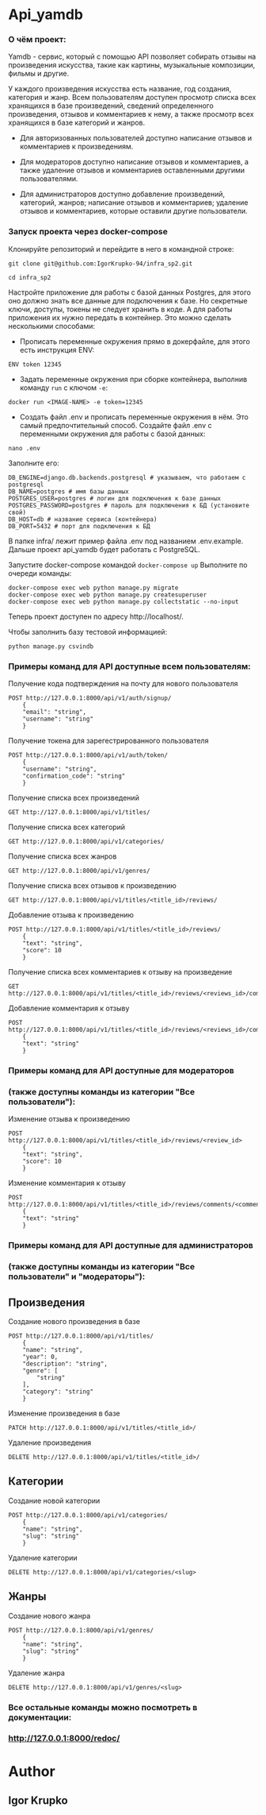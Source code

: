 # Api_yamdb


### О чём проект:

Yamdb - сервис, который с помощью API позволяет собирать отзывы 
на произведения искусства, такие как картины, 
музыкальные композиции, фильмы и другие.

У каждого произведения искусства есть название, год создания, категория и жанр.
Всем пользователям доступен просмотр списка всех хранящихся в базе 
произведений, сведений определенного произведения, 
отзывов и комментариев к нему, 
а также просмотр всех хранящихся в базе категорий и жанров.

* Для авторизованных пользователей доступно написание отзывов 
и комментариев к произведениям. 

* Для модераторов доступно написание отзывов и комментариев, 
а также удаление отзывов и комментариев оставленными другими пользователями.

* Для администраторов доступно добавление произведений, 
категорий, жанров; написание отзывов и комментариев; удаление отзывов и 
комментариев, которые оставили другие пользователи.


### Запуск проекта через docker-compose

Клонируйте репозиторий и перейдите в него в командной строке:
``` 
git clone git@github.com:IgorKrupko-94/infra_sp2.git 
```
``` 
cd infra_sp2
```

Настройте приложение для работы с базой данных Postgres, 
для этого оно должно знать все данные для подключения к базе. 
Но секретные ключи, доступы, токены не следует хранить в коде. 
А для работы приложения их нужно передать в контейнер. 
Это можно сделать несколькими способами:
* Прописать переменные окружения прямо в докерфайле, 
для этого есть инструкция ENV:
```
ENV token 12345
```
* Задать переменные окружения при сборке контейнера, 
выполнив команду ```run``` с ключом ```-e```:
```
docker run <IMAGE-NAME> -e token=12345
```
* Создать файл .env и прописать переменные окружения в нём. 
Это самый предпочтительный способ.
Создайте файл .env с переменными окружения для работы с базой данных:
```
nano .env
```
Заполните его:
```
DB_ENGINE=django.db.backends.postgresql # указываем, что работаем с postgresql
DB_NAME=postgres # имя базы данных
POSTGRES_USER=postgres # логин для подключения к базе данных
POSTGRES_PASSWORD=postgres # пароль для подключения к БД (установите свой)
DB_HOST=db # название сервиса (контейнера)
DB_PORT=5432 # порт для подключения к БД
```
В папке infra/ лежит пример файла .env под названием .env.example.
Дальше проект api_yamdb будет работать с PostgreSQL.

Запустите docker-compose командой ```docker-compose up```
Выполните по очереди команды:
```
docker-compose exec web python manage.py migrate
docker-compose exec web python manage.py createsuperuser
docker-compose exec web python manage.py collectstatic --no-input
```
Теперь проект доступен по адресу http://localhost/.

Чтобы заполнить базу тестовой информацией:
```
python manage.py csvindb
```


### Примеры команд для API доступные всем пользователям:

Получение кода подтверждения на почту для нового пользователя

```
POST http://127.0.0.1:8000/api/v1/auth/signup/
    {
    "email": "string",
    "username": "string"
    }
```

Получение токена для зарегестрированного пользователя

```
POST http://127.0.0.1:8000/api/v1/auth/token/
    {
    "username": "string",
    "confirmation_code": "string"
    }
```

Получение списка всех произведений

```
GET http://127.0.0.1:8000/api/v1/titles/
```

Получение списка всех категорий

```
GET http://127.0.0.1:8000/api/v1/categories/
```

Получение списка всех жанров

```
GET http://127.0.0.1:8000/api/v1/genres/
```

Получение списка всех отзывов к произведению

```
GET http://127.0.0.1:8000/api/v1/titles/<title_id>/reviews/
```

Добавление отзыва к произведению

```
POST http://127.0.0.1:8000/api/v1/titles/<title_id>/reviews/
    {
    "text": "string",
    "score": 10
    }
```

Получение списка всех комментариев к отзыву на произведение

```
GET http://127.0.0.1:8000/api/v1/titles/<title_id>/reviews/<reviews_id>/comments/
```

Добавление комментария к отзыву

```
POST http://127.0.0.1:8000/api/v1/titles/<title_id>/reviews/<reviews_id>/comments/
    {
    "text": "string"
    }
```

### Примеры команд для API доступные для модераторов 
### (также доступны команды из категории "Все пользователи"):

Изменение отзыва к произведению

```
POST http://127.0.0.1:8000/api/v1/titles/<title_id>/reviews/<review_id>
    {
    "text": "string",
    "score": 10
    }
```

Изменение комментария к отзыву

```
POST http://127.0.0.1:8000/api/v1/titles/<title_id>/reviews/comments/<comment_id>
    {
    "text": "string"
    }
```

### Примеры команд для API доступные для администраторов 
### (также доступны команды из категории "Все пользователи" и "модераторы"):

## Произведения

Создание нового произведения в базе

```
POST http://127.0.0.1:8000/api/v1/titles/
    {
    "name": "string",
    "year": 0,
    "description": "string",
    "genre": [
        "string"
    ],
    "category": "string"
    }
```

Изменение произведения в базе

```
PATCH http://127.0.0.1:8000/api/v1/titles/<title_id>/
```

Удаление произведения

```
DELETE http://127.0.0.1:8000/api/v1/titles/<title_id>/
```

## Категории

Создание новой категории

```
POST http://127.0.0.1:8000/api/v1/categories/
    {
    "name": "string",
    "slug": "string"
    }
```

Удаление категории

```
DELETE http://127.0.0.1:8000/api/v1/categories/<slug>
```

## Жанры

Создание нового жанра

```
POST http://127.0.0.1:8000/api/v1/genres/
    {
    "name": "string",
    "slug": "string"
    }
```

Удаление жанра

```
DELETE http://127.0.0.1:8000/api/v1/genres/<slug>
```

### Все остальные команды можно посмотреть в документации: 
### http://127.0.0.1:8000/redoc/


# Author
## Igor Krupko